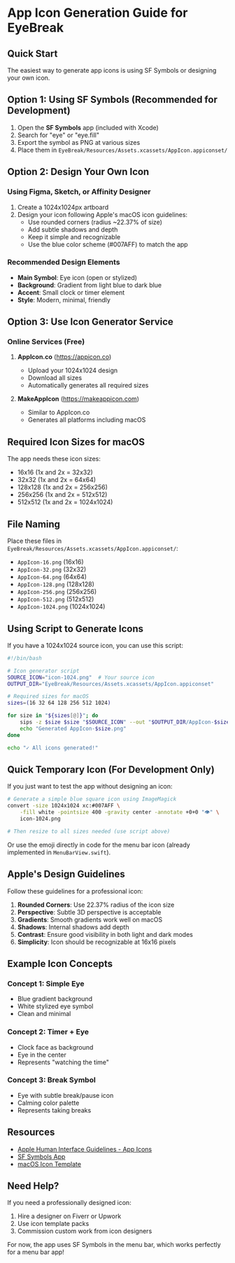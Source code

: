 # App Icon Generation Guide for EyeBreak

## Quick Start

The easiest way to generate app icons is using SF Symbols or designing your own icon.

## Option 1: Using SF Symbols (Recommended for Development)

1. Open the **SF Symbols** app (included with Xcode)
2. Search for "eye" or "eye.fill"
3. Export the symbol as PNG at various sizes
4. Place them in `EyeBreak/Resources/Assets.xcassets/AppIcon.appiconset/`

## Option 2: Design Your Own Icon

### Using Figma, Sketch, or Affinity Designer

1. Create a 1024x1024px artboard
2. Design your icon following Apple's macOS icon guidelines:
   - Use rounded corners (radius ~22.37% of size)
   - Add subtle shadows and depth
   - Keep it simple and recognizable
   - Use the blue color scheme (#007AFF) to match the app

### Recommended Design Elements

- **Main Symbol**: Eye icon (open or stylized)
- **Background**: Gradient from light blue to dark blue
- **Accent**: Small clock or timer element
- **Style**: Modern, minimal, friendly

## Option 3: Use Icon Generator Service

### Online Services (Free)

1. **AppIcon.co** (https://appicon.co)
   - Upload your 1024x1024 design
   - Download all sizes
   - Automatically generates all required sizes

2. **MakeAppIcon** (https://makeappicon.com)
   - Similar to AppIcon.co
   - Generates all platforms including macOS

## Required Icon Sizes for macOS

The app needs these icon sizes:

- 16x16 (1x and 2x = 32x32)
- 32x32 (1x and 2x = 64x64)  
- 128x128 (1x and 2x = 256x256)
- 256x256 (1x and 2x = 512x512)
- 512x512 (1x and 2x = 1024x1024)

## File Naming

Place these files in `EyeBreak/Resources/Assets.xcassets/AppIcon.appiconset/`:

- `AppIcon-16.png` (16x16)
- `AppIcon-32.png` (32x32)
- `AppIcon-64.png` (64x64)
- `AppIcon-128.png` (128x128)
- `AppIcon-256.png` (256x256)
- `AppIcon-512.png` (512x512)
- `AppIcon-1024.png` (1024x1024)

## Using Script to Generate Icons

If you have a 1024x1024 source icon, you can use this script:

```bash
#!/bin/bash

# Icon generator script
SOURCE_ICON="icon-1024.png"  # Your source icon
OUTPUT_DIR="EyeBreak/Resources/Assets.xcassets/AppIcon.appiconset"

# Required sizes for macOS
sizes=(16 32 64 128 256 512 1024)

for size in "${sizes[@]}"; do
    sips -z $size $size "$SOURCE_ICON" --out "$OUTPUT_DIR/AppIcon-$size.png"
    echo "Generated AppIcon-$size.png"
done

echo "✓ All icons generated!"
```

## Quick Temporary Icon (For Development Only)

If you just want to test the app without designing an icon:

```bash
# Generate a simple blue square icon using ImageMagick
convert -size 1024x1024 xc:#007AFF \
    -fill white -pointsize 400 -gravity center -annotate +0+0 "👁️" \
    icon-1024.png

# Then resize to all sizes needed (use script above)
```

Or use the emoji directly in code for the menu bar icon (already implemented in `MenuBarView.swift`).

## Apple's Design Guidelines

Follow these guidelines for a professional icon:

1. **Rounded Corners**: Use 22.37% radius of the icon size
2. **Perspective**: Subtle 3D perspective is acceptable
3. **Gradients**: Smooth gradients work well on macOS
4. **Shadows**: Internal shadows add depth
5. **Contrast**: Ensure good visibility in both light and dark modes
6. **Simplicity**: Icon should be recognizable at 16x16 pixels

## Example Icon Concepts

### Concept 1: Simple Eye
- Blue gradient background
- White stylized eye symbol
- Clean and minimal

### Concept 2: Timer + Eye
- Clock face as background
- Eye in the center
- Represents "watching the time"

### Concept 3: Break Symbol
- Eye with subtle break/pause icon
- Calming color palette
- Represents taking breaks

## Resources

- [Apple Human Interface Guidelines - App Icons](https://developer.apple.com/design/human-interface-guidelines/app-icons)
- [SF Symbols App](https://developer.apple.com/sf-symbols/)
- [macOS Icon Template](https://developer.apple.com/design/resources/)

## Need Help?

If you need a professionally designed icon:
1. Hire a designer on Fiverr or Upwork
2. Use icon template packs
3. Commission custom work from icon designers

For now, the app uses SF Symbols in the menu bar, which works perfectly for a menu bar app!
